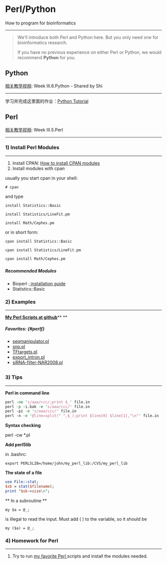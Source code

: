 # Perl/Python

How to program for bioinformatics

---

> We'll introduce both Perl and Python here. But you only need one for bioinformatics research.
>
> If you have no previous experience on either Perl or Python, we would recommend **Python** for you.

## Python

[相关教学视频](http://list.youku.com/albumlist/show/id_51618375.html): Week III.6.Python - Shared by Shi

---

学习并完成这里面的作业：[Python Tutorial](https://shibinbin.gitbooks.io/bioinfomatics-training-program/content/python_basics.html)

## 

## Perl

[相关教学视频](http://list.youku.com/albumlist/show/id_51618375.html): Week III.5.Perl

---

### 1\) Install Perl Modules

---

1. Install CPAN: [How to install CPAN modules](http://www.cpan.org/modules/INSTALL.html)
2. Install modules with cpan

usually you start cpan in your shell:

`# cpan`

and type

`install Statistics::Basic`

`install Statistics/LineFit.pm`

`install Math/Cephes.pm`

or in short form:

`cpan install Statistics::Basic`

`cpan install Statistics/LineFit.pm`

`cpan install Math/Cephes.pm`

##### 

##### Recommended Modules

* Bioperl :[ installation guide](http://bioperl.org/INSTALL.html)
* Statistics::Basic

### 2\) Examples

---

[**My Perl Scripts at github**](https://github.com/lulab/PI/tree/master/MISC_scripts)** **

##### Favorites: {#perlf}

* [seqmanipulator.pl](https://github.com/lulab/PI/blob/master/MISC_scripts/genomics/seqmanipulator.pl)
* [snp.pl](https://github.com/lulab/PI/blob/master/MISC_scripts/genomics/snp.pl)
* [TFtargets.pl](https://github.com/lulab/PI/blob/master/MISC_scripts/genomics/TFtargets.pl)
* [export\_intron.pl](https://www.gitbook.com/book/lulab/bioinfo-training/edit#)
* [siRNA-filter-NAR2008.pl](https://github.com/lulab/PI/blob/master/MISC_scripts/genomics/siRNA-filter-NAR2008.pl)

## 

### 3\) Tips

---

**Perl in command line**

```perl
perl -ne 's/aaa/ccc/;print $_' file.in
perl -p -i.bak -e 's/aaa/ccc/' file.in
perl -pi -e 's/aaa/ccc/' file.in
perl -n -e '@line=split(" ",$_);print $line[0] $line[1],"\n"' file.in
```

**Syntax checking**

perl -cw \*.pl

**Add perl5lib**

in .bashrc:

`export PERL5LIB=/home/john/my_perl_lib:/CVS/my_perl_lib`

**The state of a file**

```perl
use File::stat;
$sb = stat($filename);
print "$sb->size\n";
```

** In a subroutine **

`my $a = @_;`

is illegal to read the input. Must add \( \) to the variable, so it should be

`my ($a) = @_;`

### 

### 4\) Homework for Perl

---

1. Try to run [my favorite Perl ](#perlf)scripts and install the modules needed.



